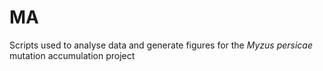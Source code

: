 # MA
Scripts used to analyse data and generate figures for the <i>Myzus persicae</i> mutation accumulation project
